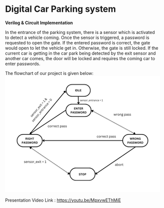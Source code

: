 # Digital Car Parking system
**Verilog & Circuit Implementation**

In the entrance of the parking system, there is a sensor which is activated to detect a vehicle coming. Once the sensor is triggered, a password is requested to open the gate. If the entered password is correct, the gate would open to let the vehicle get in. Otherwise, the gate is still locked. If the current car is getting in the car park being detected by the exit sensor and another car comes, the door will be locked and requires the coming car to enter passwords.

The flowchart of our project is given below:
![alt text](https://github.com/tawheedrony/CarParking/blob/main/flowchart.png)


Presentation Video Link : https://youtu.be/MpxvwEThMiE
